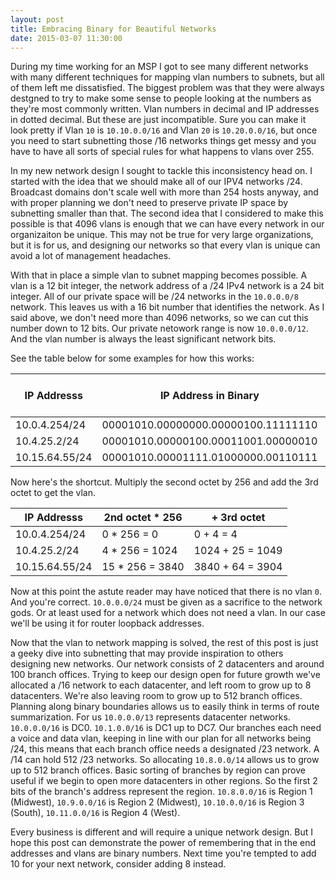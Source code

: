 ```yaml
---
layout: post
title: Embracing Binary for Beautiful Networks
date: 2015-03-07 11:30:00
---
```


During my time working for an MSP I got to see many different networks with many different techniques for mapping vlan numbers to subnets, but all of them left me dissatisfied. The biggest problem was that they were always destgned to try to make some sense to people looking at the numbers as they're most commonly written. Vlan numbers in decimal and IP addresses in dotted decimal. But these are just incompatible. Sure you can make it look pretty if Vlan `10` is `10.10.0.0/16` and Vlan `20` is `10.20.0.0/16`, but once you need to start subnetting those /16 networks things get messy and you have to have all sorts of special rules for what happens to vlans over 255.

In my new network design I sought to tackle this inconsistency head on. I started with the idea that we should make all of our IPV4 networks /24. Broadcast domains don't scale well with more than 254 hosts anyway, and with proper planning we don't need to preserve private IP space by subnetting smaller than that. The second idea that I considered to make this possible is that 4096 vlans is enough that we can have every network in our organizaiton be unique. This may not be true for very large organizations, but it is for us, and designing our networks so that every vlan is unique can avoid a lot of management headaches.

With that in place a simple vlan to subnet mapping becomes possible. A vlan is a 12 bit integer, the network address of a /24 IPv4 network is a 24 bit integer. All of our private space will be /24 networks in the `10.0.0.0/8` network. This leaves us with a 16 bit number that identifies the network. As I said above, we don't need more than 4096 networks, so we can cut this number down to 12 bits. Our private netowork range is now `10.0.0.0/12`. And the vlan number is always the least significant network bits.

See the table below for some examples for how this works:

|IP Addresss   |IP Address in Binary               |Network      |Network Bits              |Least Significant 12 Network Bits|Base 10 VLAN|
|--------------|-----------------------------------|-------------|--------------------------|---------------------------------|------------|
|10.0.4.254/24 |00001010.00000000.00000100.11111110|10.0.4.0/24  |00001010.00000000.00000100|0000.00000100                    |4           |
|10.4.25.2/24  |00001010.00000100.00011001.00000010|10.4.25.0/24 |00001010.00000100.00011001|0100.00011001                    |1049        |
|10.15.64.55/24|00001010.00001111.01000000.00110111|10.15.64.0/24|00001010.00001111.01000000|1111.01000000                    |3904        |

Now here's the shortcut. Multiply the second octet by 256 and add the 3rd octet to get the vlan.

|IP Addresss   |2nd octet * 256|+ 3rd octet      |
|--------------|---------------|---------------- |
|10.0.4.254/24 |0 * 256 = 0    |0 + 4 = 4        |
|10.4.25.2/24  |4 * 256 = 1024 |1024 + 25 = 1049 |
|10.15.64.55/24|15 * 256 = 3840|3840 + 64 = 3904 |

Now at this point the astute reader may have noticed that there is no vlan `0`. And you're correct. `10.0.0.0/24` must be given as a sacrifice to the network gods. Or at least used for a network which does not need a vlan. In our case we'll be using it for router loopback addresses.

Now that the vlan to network mapping is solved, the rest of this post is just a geeky dive into subnetting that may provide inspiration to others designing new networks. Our network consists of 2 datacenters and around 100 branch offices. Trying to keep our design open for future growth we've allocated a /16 network to each datacenter, and left room to grow up to 8 datacenters. We're also leaving room to grow up to 512 branch offices. Planning along binary boundaries allows us to easily think in terms of route summarization. For us `10.0.0.0/13` represents datacenter networks. `10.0.0.0/16` is DC0. `10.1.0.0/16` is DC1 up to DC7. Our branches each need a voice and data vlan, keeping in line with our plan for all networks being /24, this means that each branch office needs a designated /23 network. A /14 can hold 512 /23 networks. So allocating `10.8.0.0/14` allows us to grow up to 512 branch offices. Basic sorting of branches by region can prove useful if we begin to open more datacenters in other regions. So the first 2 bits of the branch's address represent the region. `10.8.0.0/16` is Region 1 (Midwest), `10.9.0.0/16` is Region 2 (Midwest), `10.10.0.0/16` is Region 3 (South), `10.11.0.0/16` is Region 4 (West).

Every business is different and will require a unique network design. But I hope this post can demonstrate the power of remembering that in the end addresses and vlans are binary numbers. Next time you're tempted to add 10 for your next network, consider adding 8 instead.
